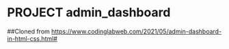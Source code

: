 # PROJECT admin_dashboard

##Cloned from https://www.codinglabweb.com/2021/05/admin-dashboard-in-html-css.html#
